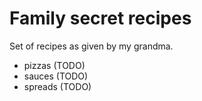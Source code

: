 # Family secret recipes

Set of recipes as given by my grandma. 

* pizzas (TODO)
* sauces (TODO)
* spreads (TODO)